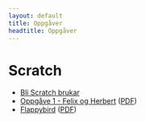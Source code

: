 ```yaml
---
layout: default
title: Oppgåver
headtitle: Oppgåver
---
```


Scratch
=======

* [Bli Scratch brukar](https://sites.google.com/a/strong.no/lkk/scratch/bli-scratch-bruker)
* [Oppgåve 1 - Felix og Herbert](http://kodeklubben.github.io/nb-NO/scratch_cc.1/01/felix_og_herbert.html) ([PDF](http://kodeklubben.github.io/nb-NO/scratch_cc.1/01/felix_og_herbert.pdf))
* [Flappybird](http://kodeklubben.github.io/nb-NO/scratch_cc.1/11/flaksefugl.html) ([PDF](http://kodeklubben.github.io/nb-NO/scratch_cc.1/11/flaksefugl.pdf))
